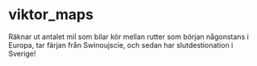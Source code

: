 # viktor_maps
Räknar ut antalet mil som bilar kör mellan rutter som början någonstans i Europa, tar färjan från Swinoujscie, och sedan har slutdestionation i Sverige!
